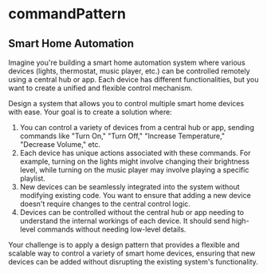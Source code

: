 # commandPattern
## Smart Home Automation

Imagine you're building a smart home automation system where various devices (lights, thermostat, music player, etc.) can be controlled remotely using a central hub or app. Each device has different functionalities, but you want to create a unified and flexible control mechanism.

Design a system that allows you to control multiple smart home devices with ease. Your goal is to create a solution where:

1. You can control a variety of devices from a central hub or app, sending commands like "Turn On," "Turn Off," "Increase Temperature," "Decrease Volume," etc.
2. Each device has unique actions associated with these commands. For example, turning on the lights might involve changing their brightness level, while turning on the music player may involve playing a specific playlist.
3. New devices can be seamlessly integrated into the system without modifying existing code. You want to ensure that adding a new device doesn't require changes to the central control logic.
4. Devices can be controlled without the central hub or app needing to understand the internal workings of each device. It should send high-level commands without needing low-level details.

Your challenge is to apply a design pattern that provides a flexible and scalable way to control a variety of smart home devices, ensuring that new devices can be added without disrupting the existing system's functionality.
